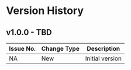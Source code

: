 # Version History

## v1.0.0 - TBD
| Issue No. | Change Type | Description |
|--------|--------|-------|
| NA       |  New      | Initial version |

